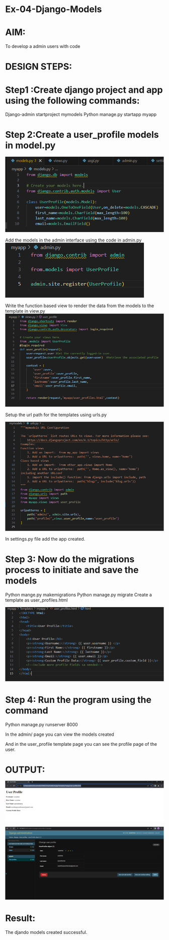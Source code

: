 # Ex-04-Django-Models

# AIM:
To develop a admin users with code

# DESIGN STEPS:
# Step1 :Create django project and app using the following commands:
Django-admin startproject mymodels 
Python manage.py startapp myapp

# Step 2:Create a user_profile models in model.py
![Alt text](<Screenshot 2023-12-03 131943.png>)


Add the models in the admin interface using the code in admin.py
![Alt text](<Screenshot 2023-12-03 132006.png>)

Write the function based view to render the data from the models to the template in view.py
![Alt text](<Screenshot 2023-12-03 132031.png>)

Setup the url path for the templates using urls.py

![Alt text](<Screenshot 2023-12-03 132057.png>)


In settings.py file add the app created.

# Step 3: Now do the migrations process to initiate and save the models
Python mange.py makemigrations Python manage.py migrate Create a template as user_profiles.html

![Alt text](<Screenshot 2023-12-03 132349.png>)

# Step 4: Run the program using the command
Python manage.py runserver 8000

In the admin/ page you can view the models created

And in the user_profile template page you can see the profile page of the user.

# OUTPUT:
![Alt text](<Screenshot 2023-11-24 101203.png>)


![Alt text](<Screenshot 2023-11-24 105630.png>)

# Result:
The djando models created successful.